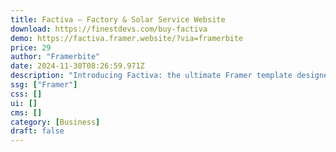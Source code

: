 ```yaml
---
title: Factiva — Factory & Solar Service Website
download: https://finestdevs.com/buy-factiva
demo: https://factiva.framer.website/?via=framerbite
price: 29
author: "Framerbite"
date: 2024-11-30T08:26:59.971Z
description: "Introducing Factiva: the ultimate Framer template designed specifically for industry, factory and solar service businesses. With 8 fully-loaded pages and a sleek, modern design, you're just a few clicks away from creating a standout online."
ssg: ["Framer"]
css: []
ui: []
cms: []
category: [Business]
draft: false
---
```

